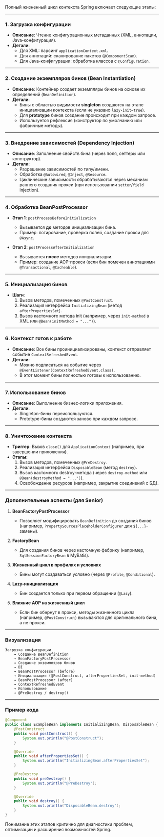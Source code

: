 Полный жизненный цикл контекста Spring включает следующие этапы:

---

### **1. Загрузка конфигурации**
- **Описание**: Чтение конфигурационных метаданных (XML, аннотации, Java-конфигурация).
- **Детали**:
  - Для XML: парсинг `applicationContext.xml`.
  - Для аннотаций: сканирование пакетов (`@ComponentScan`).
  - Для Java-конфигурации: обработка классов с `@Configuration`.

---

### **2. Создание экземпляров бинов (Bean Instantiation)**
- **Описание**: Контейнер создает экземпляры бинов на основе их определений (`BeanDefinition`).
- **Детали**:
  - Бины с областью видимости **singleton** создаются на этапе инициализации контекста (если не указано `lazy-init=true`).
  - Для **prototype** бинов создание происходит при каждом запросе.
  - Используется рефлексия (конструктор по умолчанию или фабричные методы).

---

### **3. Внедрение зависимостей (Dependency Injection)**
- **Описание**: Заполнение свойств бина (через поля, сеттеры или конструктор).
- **Детали**:
  - Разрешение зависимостей по типу/имени.
  - Обработка `@Autowired`, `@Inject`, `@Resource`.
  - Циклические зависимости обрабатываются через механизм раннего создания прокси (при использовании `setter`/`field` injection).

---

### **4. Обработка BeanPostProcessor**
- **Этап 1**: `postProcessBeforeInitialization`  
  - Вызывается **до** методов инициализации бина.
  - Пример: логирование, проверка полей, создание прокси для `@Async`.

- **Этап 2**: `postProcessAfterInitialization`  
  - Вызывается **после** методов инициализации.
  - Пример: создание AOP-прокси (если бин помечен аннотациями `@Transactional`, `@Cacheable`).

---

### **5. Инициализация бинов**
- **Шаги**:
  1. Вызов методов, помеченных `@PostConstruct`.
  2. Реализация интерфейса `InitializingBean` (метод `afterPropertiesSet`).
  3. Вызов кастомного метода init (например, через `init-method` в XML или `@Bean(initMethod = "...")`).

---

### **6. Контекст готов к работе**
- **Описание**: Все бины проинициализированы, контекст отправляет событие `ContextRefreshedEvent`.
- **Детали**:
  - Можно подписаться на событие через `@EventListener(ContextRefreshedEvent.class)`.
  - В этот момент бины полностью готовы к использованию.

---

### **7. Использование бинов**
- **Описание**: Выполнение бизнес-логики приложения.
- **Детали**:
  - Singleton-бины переиспользуются.
  - Prototype-бины создаются заново при каждом запросе.

---

### **8. Уничтожение контекста**
- **Триггер**: Вызов `close()` для `ApplicationContext` (например, при завершении приложения).
- **Этапы**:
  1. Вызов методов, помеченных `@PreDestroy`.
  2. Реализация интерфейса `DisposableBean` (метод `destroy`).
  3. Вызов кастомного destroy-метода (через `destroy-method` или `@Bean(destroyMethod = "...")`).
  4. Освобождение ресурсов (например, закрытие соединений с БД).

---

### **Дополнительные аспекты (для Senior)**
1. **BeanFactoryPostProcessor**  
   - Позволяет модифицировать `BeanDefinition` до создания бинов (например, `PropertySourcesPlaceholderConfigurer` для `${...}`-замены).

2. **FactoryBean**  
   - Для создания бинов через кастомную фабрику (например, `SqlSessionFactoryBean` в MyBatis).

3. **Жизненный цикл в профилях и условиях**  
   - Бины могут создаваться условно (через `@Profile`, `@Conditional`).

4. **Lazy-инициализация**  
   - Бин создается только при первом обращении (`@Lazy`).

5. **Влияние AOP на жизненный цикл**  
   - Если бин обернут в прокси, методы жизненного цикла (например, `@PostConstruct`) вызываются для оригинального бина, а не прокси.

---

### **Визуализация**
```
Загрузка конфигурации 
    → Создание BeanDefinition 
    → BeanFactoryPostProcessor 
    → Создание экземпляров бинов 
    → DI 
    → BeanPostProcessor (before) 
    → Инициализация (@PostConstruct, afterPropertiesSet, init-method) 
    → BeanPostProcessor (after) 
    → ContextRefreshedEvent 
    → Использование 
    → @PreDestroy / destroy()
```

---

### **Пример кода**
```java
@Component
public class ExampleBean implements InitializingBean, DisposableBean {
    @PostConstruct
    public void postConstruct() {
        System.out.println("@PostConstruct");
    }

    @Override
    public void afterPropertiesSet() {
        System.out.println("InitializingBean.afterPropertiesSet");
    }

    @PreDestroy
    public void preDestroy() {
        System.out.println("@PreDestroy");
    }

    @Override
    public void destroy() {
        System.out.println("DisposableBean.destroy");
    }
}
```

Понимание этих этапов критично для диагностики проблем, оптимизации и расширения возможностей Spring.